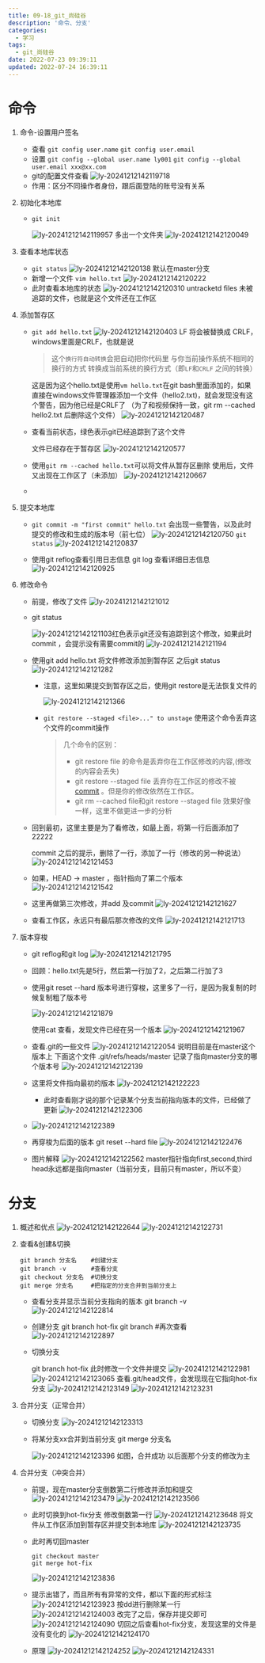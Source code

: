 ```yaml
---
title: 09-18_git_尚硅谷
description: '命令、分支'
categories:
  - 学习
tags:
  - git_尚硅谷
date: 2022-07-23 09:39:11
updated: 2022-07-24 16:39:11
---
```


# 命令

1. 命令-设置用户签名

   - 查看
      ```git config user.name```
      ```git config user.email```
   - 设置
     ```git config --global user.name ly001```
     ```git config --global user.email xxx@xx.com```
   - git的配置文件查看
     ![ly-20241212142119718](img/ly-20241212142119718.png)
   - 作用：区分不同操作者身份，跟后面登陆的账号没有关系
   
2. 初始化本地库

   - ```git init ```

     ![ly-20241212142119957](img/ly-20241212142119957.png)
     多出一个文件夹
     ![ly-20241212142120049](img/ly-20241212142120049.png)
   
3. 查看本地库状态

   - ```git status```
     ![ly-20241212142120138](img/ly-20241212142120138.png)
     默认在master分支
   - 新增一个文件
     ```vim hello.txt```
     ![ly-20241212142120222](img/ly-20241212142120222.png)
   - 此时查看本地库的状态
     ![ly-20241212142120310](img/ly-20241212142120310.png)
     untracketd files 未被追踪的文件，也就是这个文件还在工作区
   
4. 添加暂存区

   - ```git add hello.txt```
     ![ly-20241212142120403](img/ly-20241212142120403.png)
     LF 将会被替换成 CRLF，windows里面是CRLF，也就是说

     > 这个`换行符自动转换`会把自动把你代码里 与你当前操作系统不相同的换行的方式 转换成当前系统的换行方式（即`LF`和`CRLF` 之间的转换）

     这是因为这个hello.txt是使用```vm hello.txt```在git bash里面添加的，如果直接在windows文件管理器添加一个文件（hello2.txt)，就会发现没有这个警告，因为他已经是CRLF了 （为了和视频保持一致，git rm --cached hello2.txt 后删除这个文件）
     ![ly-20241212142120487](img/ly-20241212142120487.png)
     
   - 查看当前状态，绿色表示git已经追踪到了这个文件

     文件已经存在于暂存区
     ![ly-20241212142120577](img/ly-20241212142120577.png)
     
   - 使用```git rm --cached hello.txt```可以将文件从暂存区删除
     使用后，文件又出现在工作区了（未添加）
     ![ly-20241212142120667](img/ly-20241212142120667.png)

   - 

5. 提交本地库

   - ```git commit -m "first commit" hello.txt```
     会出现一些警告，以及此时提交的修改和生成的版本号（前七位）
     ![ly-20241212142120750](img/ly-20241212142120750.png)
     ```git status```
     ![ly-20241212142120837](img/ly-20241212142120837.png)

   - 使用git reflog查看引用日志信息 
     git log 查看详细日志信息
     ![ly-20241212142120925](img/ly-20241212142120925.png)

6. 修改命令

   - 前提，修改了文件
     ![ly-20241212142121012](img/ly-20241212142121012.png)

   - git status

     ![ly-20241212142121103](img/ly-20241212142121103.png)红色表示git还没有追踪到这个修改，如果此时commit ，会提示没有需要commit的
     ![ly-20241212142121194](img/ly-20241212142121194.png)

   - 使用git add hello.txt 将文件修改添加到暂存区
     之后git status
     ![ly-20241212142121282](img/ly-20241212142121282.png)

     - 注意，这里如果提交到暂存区之后，使用git restore是无法恢复文件的

       ![ly-20241212142121366](img/ly-20241212142121366.png)

     - ```git restore --staged <file>..." to unstage```
       使用这个命令丢弃这个文件的commit操作

       >  几个命令的区别：
       >
       > - git restore file 的命令是丢弃你在工作区修改的内容,(修改的内容会丢失)
       > - git restore --staged file 丢弃你在工作区的修改不被[commit](https://so.csdn.net/so/search?q=commit&spm=1001.2101.3001.7020) 。但是你的修改依然在工作区。
       > - git rm --cached file和git restore --staged file 效果好像一样，这里不做更进一步的分析

   - 回到最初，这里主要是为了看修改，如最上面，将第一行后面添加了22222

     commit 之后的提示，删除了一行，添加了一行（修改的另一种说法）
     ![ly-20241212142121453](img/ly-20241212142121453.png)

   - 如果，HEAD -> master ，指针指向了第二个版本
     ![ly-20241212142121542](img/ly-20241212142121542.png)

   - 这里再做第三次修改，并add 及commit
     ![ly-20241212142121627](img/ly-20241212142121627.png)

   - 查看工作区，永远只有最后那次修改的文件
     ![ly-20241212142121713](img/ly-20241212142121713.png)

7. 版本穿梭

   - git reflog和git log
     ![ly-20241212142121795](img/ly-20241212142121795.png)

   - 回顾：hello.txt先是5行，然后第一行加了2，之后第二行加了3

   - 使用git reset --hard 版本号进行穿梭，这里多了一行，是因为我复制的时候复制粗了版本号

     ![ly-20241212142121879](img/ly-20241212142121879.png)

     使用cat 查看，发现文件已经在另一个版本
     ![ly-20241212142121967](img/ly-20241212142121967.png)

   - 查看.git的一些文件
     ![ly-20241212142122054](img/ly-20241212142122054.png)
     说明目前是在master这个版本上
     下面这个文件 .git/refs/heads/master 记录了指向master分支的哪个版本号
     ![ly-20241212142122139](img/ly-20241212142122139.png)

   - 这里将文件指向最初的版本
     ![ly-20241212142122223](img/ly-20241212142122223.png)

     - 此时查看刚才说的那个记录某个分支当前指向版本的文件，已经做了更新
       ![ly-20241212142122306](img/ly-20241212142122306.png)

   - ![ly-20241212142122389](img/ly-20241212142122389.png)

   - 再穿梭为后面的版本
     git reset --hard file
     ![ly-20241212142122476](img/ly-20241212142122476.png)

   - 图片解释
     ![ly-20241212142122562](img/ly-20241212142122562.png)
     master指针指向first,second,third
     head永远都是指向master（当前分支，目前只有master，所以不变）

# 分支

1. 概述和优点
   ![ly-20241212142122644](img/ly-20241212142122644.png)
   ![ly-20241212142122731](img/ly-20241212142122731.png)
   
2. 查看&创建&切换

   ```shell
   git branch 分支名    #创建分支
   git branch -v       #查看分支
   git checkout 分支名  #切换分支
   git merge 分支名     #把指定的分支合并到当前分支上
   ```

   - 查看分支并显示当前分支指向的版本
     git branch -v 
     ![ly-20241212142122814](img/ly-20241212142122814.png)

   - 创建分支
     git branch hot-fix
     git branch #再次查看
     ![ly-20241212142122897](img/ly-20241212142122897.png)

   - 切换分支

     git branch hot-fix 
     此时修改一个文件并提交
     ![ly-20241212142122981](img/ly-20241212142122981.png)
     ![ly-20241212142123065](img/ly-20241212142123065.png)
     查看.git/head文件，会发现现在它指向hot-fix分支
     ![ly-20241212142123149](img/ly-20241212142123149.png)
     ![ly-20241212142123231](img/ly-20241212142123231.png)

     

3. 合并分支（正常合并）

   - 切换分支
     ![ly-20241212142123313](img/ly-20241212142123313.png)

   - 将某分支xx合并到当前分支
     git merge 分支名

     ![ly-20241212142123396](img/ly-20241212142123396.png)
     如图，合并成功
     以后面那个分支的修改为主

4. 合并分支（冲突合并） 

   - 前提，现在master分支倒数第二行修改并添加和提交
     ![ly-20241212142123479](img/ly-20241212142123479.png)
     ![ly-20241212142123566](img/ly-20241212142123566.png)

   - 此时切换到hot-fix分支
     修改倒数第一行
     ![ly-20241212142123648](img/ly-20241212142123648.png)
     将文件从工作区添加到暂存区并提交到本地库
     ![ly-20241212142123735](img/ly-20241212142123735.png)

   - 此时再切回master

     ```shell
     git checkout master
     git merge hot-fix
     ```

     ![ly-20241212142123836](img/ly-20241212142123836.png)

   - 提示出错了，而且所有有异常的文件，都以下面的形式标注
     ![ly-20241212142123923](img/ly-20241212142123923.png)
     按dd进行删除某一行
     ![ly-20241212142124003](img/ly-20241212142124003.png)
     改完了之后，保存并提交即可
     ![ly-20241212142124090](img/ly-20241212142124090.png)
     切回之后查看hot-fix分支，发现这里的文件是没有变化的
     ![ly-20241212142124170](img/ly-20241212142124170.png)

   - 原理
     ![ly-20241212142124252](img/ly-20241212142124252.png)
     ![ly-20241212142124331](img/ly-20241212142124331.png)